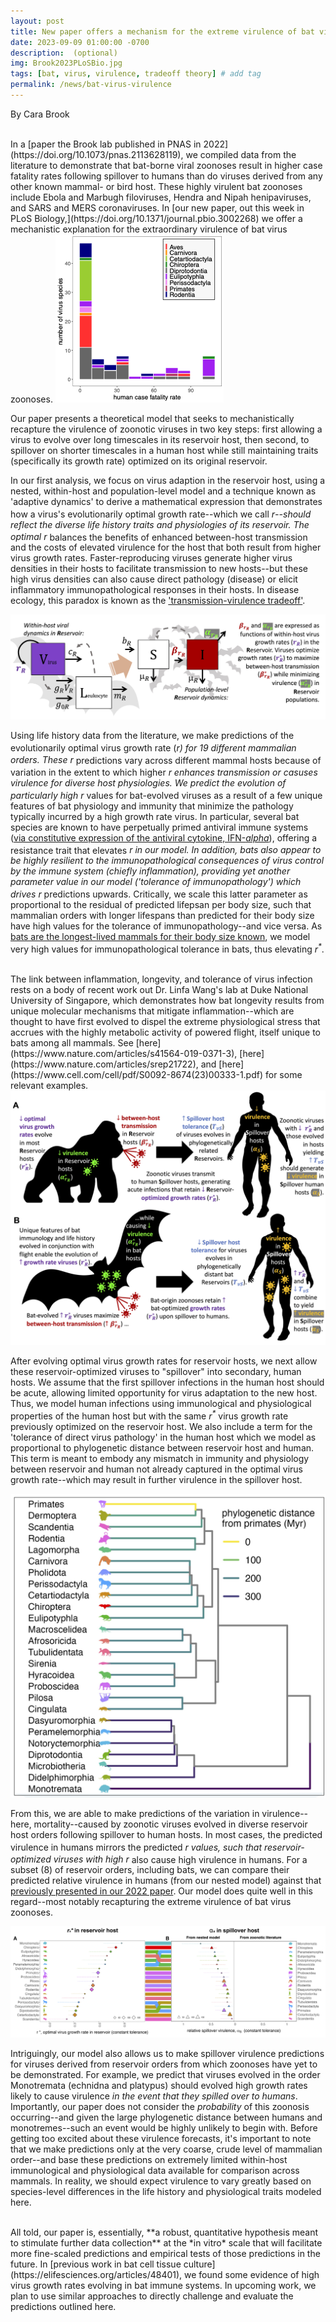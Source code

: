 ```yaml
---
layout: post
title: New paper offers a mechanism for the extreme virulence of bat virus zoonoses!
date: 2023-09-09 01:00:00 -0700
description:  (optional)
img: Brook2023PLoSBio.jpg
tags: [bat, virus, virulence, tradeoff theory] # add tag
permalink: /news/bat-virus-virulence
---
```

By Cara Brook



<br />
In a [paper the Brook lab published in PNAS in 2022](https://doi.org/10.1073/pnas.2113628119), we compiled data from the literature to demonstrate that bat-borne viral zoonoses result in higher case fatality rates following spillover to humans than do viruses derived from any other known mammal- or bird host. These highly virulent bat zoonoses include Ebola and Marbugh filoviruses, Hendra and Nipah henipaviruses, and SARS and MERS coronaviruses.  In [our new paper, out this week in PLoS Biology,](https://doi.org/10.1371/journal.pbio.3002268) we offer a mechanistic explanation for the extraordinary virulence of bat virus zoonoses. 

<img src="/assets/img/Brook2023Fig1.png" alt="zoonotic virus virulence" class="center col-md-4" />


Our paper presents a theoretical model that seeks to mechanistically recapture the virulence of zoonotic viruses in two key steps: first allowing a virus to evolve over long timescales in its reservoir host, then second, to spillover on shorter timescales in a human host while still maintaining traits (specifically its growth rate) optimized on its original reservoir. 
<br> 

In our first analysis, we focus on virus adaption in the reservoir host, using a nested, within-host and population-level model and a technique known as 'adaptive dynamics' to derive a mathematical expression that demonstrates how a virus's evolutionarily optimal growth rate--which we call <em>r<sup>*</sup></em>--should reflect the diverse life history traits and physiologies of its reservoir. The optimal <em>r<sup>*</sup></em> balances the benefits of enhanced between-host transmission and the costs of elevated virulence for the host that both result from higher virus growth rates. Faster-reproducing viruses generate higher virus densities in their hosts to facilitate transmission to new hosts--but these high virus densities can also cause direct pathology (disease) or elicit inflammatory immunopathological responses in their hosts. In disease ecology, this paradox is known as the ['transmission-virulence tradeoff'](https://onlinelibrary.wiley.com/doi/full/10.1111/j.1420-9101.2008.01658.x). 

<img src="/assets/img/Brook2023Fig2.jpg" alt="model structure" class="center col-md-10" />

Using life history data from the literature, we make predictions of the evolutionarily optimal virus growth rate (<em>r<sup>*</sup></em>) for 19 different mammalian orders. These <em>r<sup>*</sup></em> predictions vary across different mammal hosts because of variation in the extent to which higher <em>r<sup>*</sup></em> enhances transmission or casuses virulence for diverse host physiologies. We predict the evolution of particularly high <em>r<sup>*</sup></em> values for bat-evolved viruses as a result of a few unique features of bat physiology and immunity that minimize the pathology typically incurred by a high growth rate virus. In particular, several bat species are known to have perpetually primed antiviral immune systems ([via constitutive expression of the antiviral cytokine, IFN-<em>alpha</em>](https://www.pnas.org/doi/abs/10.1073/pnas.1518240113)), offering a resistance trait that elevates <em>r<sup>*</sup></em> in our model. In addition, bats also appear to be highly resilient to the immunopathological consequences of virus control by the immune system (chiefly inflammation), providing yet another parameter value in our model ('tolerance of immunopathology') which drives <em>r<sup>*</sup></em> predictions upwards. Critically, we scale this latter parameter as proportional to the residual of predicted lifepsan per body size, such that mammalian orders with longer lifespans than predicted for their body size have high values for the tolerance of immunopathology--and vice versa. As [bats are the longest-lived mammals for their body size known](https://link.springer.com/article/10.1023/B:BGEN.0000038022.65024.d8), we model very high values for immunopathological tolerance in bats, thus elevating <em>r<sup>*</sup></em>.

<br> 
The link between inflammation, longevity, and tolerance of virus infection rests on a body of recent work out Dr. Linfa Wang's lab at Duke National University of Singapore, which demonstrates how bat longevity results from unique molecular mechanisms that mitigate inflammation--which are thought to have first evolved to dispel the extreme physiological stress that accrues with the highly metabolic activity of powered flight, itself unique to bats among all mammals. See [here](https://www.nature.com/articles/s41564-019-0371-3), [here](https://www.nature.com/articles/srep21722), and [here](https://www.cell.com/cell/pdf/S0092-8674(23)00333-1.pdf) for some relevant examples.

<img src="/assets/img/Brook2023Fig3.jpg" alt="bat vs other" class="center col-md-10" />

After evolving optimal virus growth rates for reservoir hosts, we next allow these reservoir-optimized viruses to "spillover" into secondary, human hosts. We assume that the first spillover infections in the human host should be acute, allowing limited opportunity for virus adaptation to the new host. Thus, we model human infections using immunological and physiological properties of the human host but with the same <em>r<sup>*</sup></em> virus growth rate previously optimized on the reservoir host. We also include a term for the 'tolerance of direct virus pathology' in the human host which we model as proportional to phylogenetic distance between reservoir host and human. This term is meant to embody any mismatch in immunity and physiology between reservoir and human not already captured in the optimal virus growth rate--which may result in further virulence in the spillover host. 

<img src="/assets/img/Brook2023Fig4.jpg" alt="phylo distance" class="center col-md-5" />

From this, we are able to make predictions of the variation in virulence--here, mortality--caused by zoonotic viruses evolved in diverse reservoir host orders following spillover to human hosts. In most cases, the predicted virulence in humans mirrors the predicted <em>r<sup>*</sup></em> values, such that reservoir-optimized viruses with high <em>r<sup>*</sup></em> also cause high virulence in humans. For a subset (8) of reservoir orders, including bats, we can compare their predicted relative virulence in humans (from our nested model) against that [previously presented in our 2022 paper](https://doi.org/10.1073/pnas.2113628119). Our model does quite well in this regard--most notably recapturing the extreme virulence of bat virus zoonoses. 

<img src="/assets/img/Brook2023Fig5.jpg" alt="growth rate and virulence" class="center col-md-12" />

Intriguingly, our model also allows us to make spillover virulence predictions for viruses derived from reservoir orders from which zoonoses have yet to be demonstrated. For example, we predict that viruses evolved in the order Monotremata (echnidna and platypus) should evolved high growth rates likely to cause virulence *in the event that they spilled over to humans*. Importantly, our paper does not consider the *probability* of this zoonosis occurring--and given the large phylogenetic distance between humans and monotremes--such an event would be highly unlikely to begin with. Before getting too excited about these virulence forecasts, it's important to note that we make predictions only at the very coarse, crude level of mammalian order--and base these predictions on extremely limited within-host immunological and physiological data available for comparison across mammals. In reality, we should expect virulence to vary greatly based on species-level differences in the life history and physiological traits modeled here. 

<br> 
All told, our paper is, essentially, **a robust, quantitative hypothesis meant to stimulate further data collection** at the *in vitro* scale that will facilitate more fine-scaled predictions and empirical tests of those predictions in the future. In [previous work in bat cell tissue culture](https://elifesciences.org/articles/48401), we found some evidence of high virus growth rates evolving in bat immune systems. In upcoming work, we plan to use similar approaches to directly challenge and evaluate the predictions outlined here. 

<br/> 
<br/>